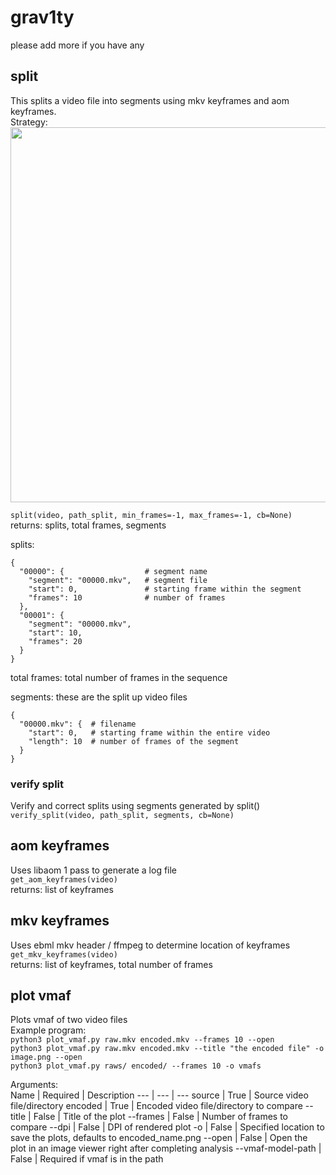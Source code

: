 # grav1ty

please add more if you have any

## split
This splits a video file into segments using mkv keyframes and aom keyframes.  
Strategy:  
<img src="https://cdn.discordapp.com/attachments/728428735824396299/732197984430981195/split_strategy.png" width="600">

`split(video, path_split, min_frames=-1, max_frames=-1, cb=None)`  
returns: splits, total frames, segments  

splits:
```
{
  "00000": {                  # segment name
    "segment": "00000.mkv",   # segment file
    "start": 0,               # starting frame within the segment
    "frames": 10              # number of frames
  },
  "00001": {
    "segment": "00000.mkv",
    "start": 10,
    "frames": 20
  }
}
```

total frames: total number of frames in the sequence

segments: these are the split up video files
```
{
  "00000.mkv": {  # filename
    "start": 0,   # starting frame within the entire video
    "length": 10  # number of frames of the segment
  }
}
```

### verify split
Verify and correct splits using segments generated by split()
`verify_split(video, path_split, segments, cb=None)`  

## aom keyframes
Uses libaom 1 pass to generate a log file  
`get_aom_keyframes(video)`  
returns: list of keyframes

## mkv keyframes
Uses ebml mkv header / ffmpeg to determine location of keyframes  
`get_mkv_keyframes(video)`  
returns: list of keyframes, total number of frames  

## plot vmaf
Plots vmaf of two video files  
Example program:  
`python3 plot_vmaf.py raw.mkv encoded.mkv --frames 10 --open`  
`python3 plot_vmaf.py raw.mkv encoded.mkv --title "the encoded file" -o image.png --open`  
`python3 plot_vmaf.py raws/ encoded/ --frames 10 -o vmafs`  

Arguments:  
Name | Required | Description
--- | --- | ---
source | True | Source video file/directory
encoded | True | Encoded video file/directory to compare
--title | False | Title of the plot
--frames | False | Number of frames to compare
--dpi | False | DPI of rendered plot
-o | False | Specified location to save the plots, defaults to encoded_name.png
--open | False | Open the plot in an image viewer right after completing analysis
--vmaf-model-path | False | Required if vmaf is in the path

